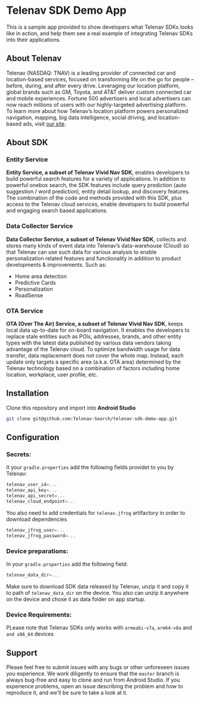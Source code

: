 # Telenav SDK Demo App

This is a sample app provided to show developers what Telenav SDKs looks like in action, and help them see a real example of integrating Telenav SDKs into their applications.

## About Telenav

Telenav (NASDAQ: TNAV) is a leading provider of connected car and location-based services, focused on transforming life on the go for people – before, during, and after every drive. Leveraging our location platform, global brands such as GM, Toyota, and AT&T deliver custom connected car and mobile experiences. Fortune 500 advertisers and local advertisers can now reach millions of users with our highly-targeted advertising platform. To learn more about how Telenav’s location platform powers personalized navigation, mapping, big data intelligence, social driving, and location-based ads, visit [our site](https://www.telenav.com/).

## About SDK

### Entity Service

**Entity Service, a subset of Telenav Vivid Nav SDK**, enables developers to build powerful search features for a variety of applications. In addition to powerful onebox search, the SDK features include query prediction (auto suggestion / word prediction), entity detail lookup, and discovery features. The combination of the code and methods provided with this SDK, plus access to the Telenav cloud services, enable developers to build powerful and engaging search based applications.

### Data Collector Service

**Data Collector Service, a subset of Telenav Vivid Nav SDK**, collects and stores many kinds of event data into Telenav’s data-warehouse (Cloud) so that Telenav can use such data for various analysis to enable personalization related features and functionality in addition to product developments & improvements. Such as:

* Home area detection
* Predictive Cards
* Personalization
* RoadSense
### OTA Service

**OTA (Over The Air) Service, a subset of Telenav Vivid Nav SDK**, keeps local data up-to-date for on-board navigation. It enables the developers to replace stale entities such as POIs, addresses, brands, and other entity types with the latest data published by various data vendors taking advantage of the Telenav cloud. To optimize bandwidth usage for data transfer, data replacement does not cover the whole map. Instead, each update only targets a specific area (a.k.a. OTA area) determined by the Telenav technology based on a combination of factors including home location, workplace, user profile, etc.

## Installation
Clone this repository and import into **Android Studio**
```bash
git clone git@github.com:Telenav-Search/telenav-sdk-demo-app.git
```

## Configuration

### Secrets:
It your `gradle.properties` add the following fields providet to you by Telenav:
```gradle
telenav_user_id=...
telenav_api_key=...
telenav_api_secret=...
telenav_cloud_endpoint=...
```

You also need to add credentials for `telenav.jfrog` artifactory in order to download dependencies
```gradle
telenav_jfrog_user=...
telenav_jfrog_password=...
```

### Device preparations:
In your `gradle.properties` add the following field:
```gradle
telenav_data_dir=...
```
Make sure to download SDK data released by Telenav, unzip it and copy it to path of `telenav_data_dir` on the device.
You also can unzip it anywhere on the device and chose it as data folder on app startup.

### Device Requirements:

PLease note that Telenav SDKs only works with `armeabi-v7a`, `arm64-v8a` and `and x86_64` devices

## Support
Please feel free to submit issues with any bugs or other unforeseen issues you experience. We work diligently to ensure that the `master` branch is always bug-free and easy to clone and run from Android Studio. If you experience problems, open an issue describing the problem and how to reproduce it, and we'll be sure to take a look at it.
